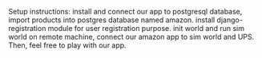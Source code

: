 Setup instructions:
install and connect our app to  postgresql database, import products into postgres database named amazon.
install django-registration module for user registration purpose.
init world and run sim world on remote machine, connect our amazon app to sim world and UPS.
Then, feel free to play with our app.